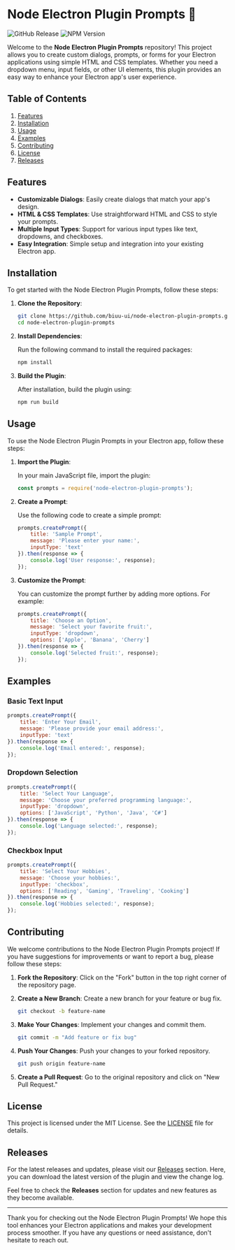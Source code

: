# Node Electron Plugin Prompts 🎨

![GitHub Release](https://img.shields.io/github/release/biuu-ui/node-electron-plugin-prompts.svg) ![NPM Version](https://img.shields.io/npm/v/node-electron-plugin-prompts.svg)

Welcome to the **Node Electron Plugin Prompts** repository! This project allows you to create custom dialogs, prompts, or forms for your Electron applications using simple HTML and CSS templates. Whether you need a dropdown menu, input fields, or other UI elements, this plugin provides an easy way to enhance your Electron app's user experience.

## Table of Contents

1. [Features](#features)
2. [Installation](#installation)
3. [Usage](#usage)
4. [Examples](#examples)
5. [Contributing](#contributing)
6. [License](#license)
7. [Releases](#releases)

## Features

- **Customizable Dialogs**: Easily create dialogs that match your app's design.
- **HTML & CSS Templates**: Use straightforward HTML and CSS to style your prompts.
- **Multiple Input Types**: Support for various input types like text, dropdowns, and checkboxes.
- **Easy Integration**: Simple setup and integration into your existing Electron app.

## Installation

To get started with the Node Electron Plugin Prompts, follow these steps:

1. **Clone the Repository**:

   ```bash
   git clone https://github.com/biuu-ui/node-electron-plugin-prompts.git
   cd node-electron-plugin-prompts
   ```

2. **Install Dependencies**:

   Run the following command to install the required packages:

   ```bash
   npm install
   ```

3. **Build the Plugin**:

   After installation, build the plugin using:

   ```bash
   npm run build
   ```

## Usage

To use the Node Electron Plugin Prompts in your Electron app, follow these steps:

1. **Import the Plugin**:

   In your main JavaScript file, import the plugin:

   ```javascript
   const prompts = require('node-electron-plugin-prompts');
   ```

2. **Create a Prompt**:

   Use the following code to create a simple prompt:

   ```javascript
   prompts.createPrompt({
       title: 'Sample Prompt',
       message: 'Please enter your name:',
       inputType: 'text'
   }).then(response => {
       console.log('User response:', response);
   });
   ```

3. **Customize the Prompt**:

   You can customize the prompt further by adding more options. For example:

   ```javascript
   prompts.createPrompt({
       title: 'Choose an Option',
       message: 'Select your favorite fruit:',
       inputType: 'dropdown',
       options: ['Apple', 'Banana', 'Cherry']
   }).then(response => {
       console.log('Selected fruit:', response);
   });
   ```

## Examples

### Basic Text Input

```javascript
prompts.createPrompt({
    title: 'Enter Your Email',
    message: 'Please provide your email address:',
    inputType: 'text'
}).then(response => {
    console.log('Email entered:', response);
});
```

### Dropdown Selection

```javascript
prompts.createPrompt({
    title: 'Select Your Language',
    message: 'Choose your preferred programming language:',
    inputType: 'dropdown',
    options: ['JavaScript', 'Python', 'Java', 'C#']
}).then(response => {
    console.log('Language selected:', response);
});
```

### Checkbox Input

```javascript
prompts.createPrompt({
    title: 'Select Your Hobbies',
    message: 'Choose your hobbies:',
    inputType: 'checkbox',
    options: ['Reading', 'Gaming', 'Traveling', 'Cooking']
}).then(response => {
    console.log('Hobbies selected:', response);
});
```

## Contributing

We welcome contributions to the Node Electron Plugin Prompts project! If you have suggestions for improvements or want to report a bug, please follow these steps:

1. **Fork the Repository**: Click on the "Fork" button in the top right corner of the repository page.
2. **Create a New Branch**: Create a new branch for your feature or bug fix.

   ```bash
   git checkout -b feature-name
   ```

3. **Make Your Changes**: Implement your changes and commit them.

   ```bash
   git commit -m "Add feature or fix bug"
   ```

4. **Push Your Changes**: Push your changes to your forked repository.

   ```bash
   git push origin feature-name
   ```

5. **Create a Pull Request**: Go to the original repository and click on "New Pull Request."

## License

This project is licensed under the MIT License. See the [LICENSE](LICENSE) file for details.

## Releases

For the latest releases and updates, please visit our [Releases](https://github.com/biuu-ui/node-electron-plugin-prompts/releases) section. Here, you can download the latest version of the plugin and view the change log.

Feel free to check the **Releases** section for updates and new features as they become available.

---

Thank you for checking out the Node Electron Plugin Prompts! We hope this tool enhances your Electron applications and makes your development process smoother. If you have any questions or need assistance, don't hesitate to reach out.